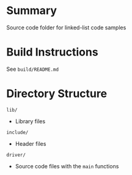 # Summary
Source code folder for linked-list code samples

# Build Instructions
See `build/README.md`

# Directory Structure
`lib/`
- Library files

`include/`
- Header files

`driver/`
- Source code files with the `main` functions 